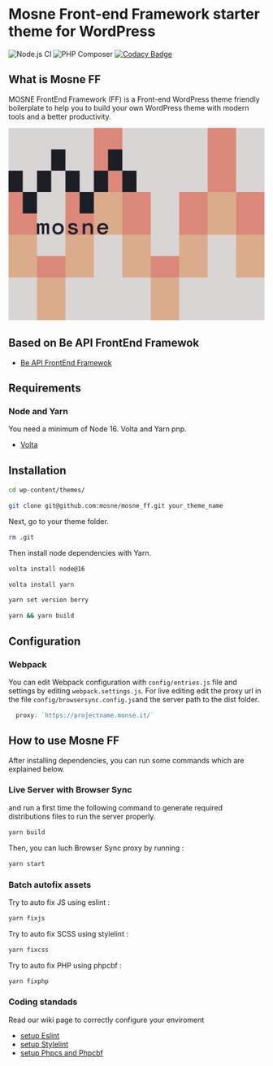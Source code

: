 # Mosne Front-end Framework starter theme for WordPress

![Node.js CI](https://github.com/mosne/mosne_ff/workflows/Node.js%20CI/badge.svg?branch=master) ![PHP Composer](https://github.com/mosne/mosne_ff/workflows/PHP%20Composer/badge.svg) [![Codacy Badge](https://api.codacy.com/project/badge/Grade/3d820cf47a9543a2824bfe98e68bdc66)](https://app.codacy.com/gh/mosne/mosne_ff?utm_source=github.com&utm_medium=referral&utm_content=mosne/mosne_ff&utm_campaign=Badge_Grade_Settings)

## What is Mosne FF

MOSNE FrontEnd Framework (FF) is a Front-end WordPress theme friendly boilerplate to help you to build your own WordPress theme with modern tools and a better productivity.

![MOSNE FF](screenshot.png)

## Based on Be API FrontEnd Framewok

-   [Be API FrontEnd Framewok](https://github.com/BeAPI/mosne)

## Requirements

### Node and Yarn

You need a minimum of Node 16.
Volta and Yarn pnp.
-   [Volta](https://volta.sh/)

## Installation

```bash
cd wp-content/themes/
```

```bash
git clone git@github.com:mosne/mosne_ff.git your_theme_name
```

Next, go to your theme folder.

```bash
rm .git
```

Then install node dependencies with Yarn.

```bash
volta install node@16
```

```bash
volta install yarn
```

```bash
yarn set version berry
```

```bash
yarn && yarn build
```

## Configuration

### Webpack

You can edit Webpack configuration with `config/entries.js` file and settings by editing `webpack.settings.js`.
For live editing edit the proxy url in the file `config/browsersync.config.js`and the server path to the dist folder.

```javascript
  proxy: `https://projectname.monse.it/`
```

## How to use Mosne FF

After installing dependencies, you can run some commands which are explained below.

### Live Server with Browser Sync

and run a first time the following command to generate required distributions files to run the server properly.

```bash
yarn build
```

Then, you can luch Browser Sync proxy by running :

```bash
yarn start
```

### Batch autofix assets

Try to auto fix JS using eslint :

```bash
yarn fixjs
```

Try to auto fix SCSS using stylelint :

```bash
yarn fixcss
```

Try to auto fix PHP using phpcbf :

```bash
yarn fixphp
```

### Coding standads

Read our wiki page to correctly configure your enviroment

-   [setup Eslint](https://github.com/mosne/mosne_ff/wiki/Eslint-setup-for-js)
-   [setup Stylelint](https://github.com/mosne/mosne_ff/wiki/Stylelint-Setup-for-Scss)
-   [setup Phpcs and Phpcbf](https://github.com/mosne/mosne_ff/wiki/Phpcs-and-Phpcbf-setup)
